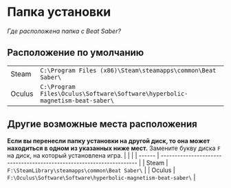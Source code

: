 # Папка установки
_Где расположена папка с Beat Saber?_

## Расположение по умолчанию
|        |                                                                                      |
| ------ | ------------------------------------------------------------------------------------ |
| Steam  | `C:\Program Files (x86)\Steam\steamapps\common\Beat Saber\`                  |
| Oculus | `C:\Program Files\Oculus\Software\Software\hyperbolic-magnetism-beat-saber\` |

## Другие возможные места расположения
**Если вы перенесли папку установки на другой диск, то она может находиться в одном из указанных ниже мест.** Замените букву диска `F` на диск, на который установлена игра.
|        |                                                                       |
| ------ | --------------------------------------------------------------------- |
| Steam  | `F:\SteamLibrary\steamapps\common\Beat Saber\`                 |
| Oculus | `F:\Oculus\Software\Software\hyperbolic-magnetism-beat-saber\` |
